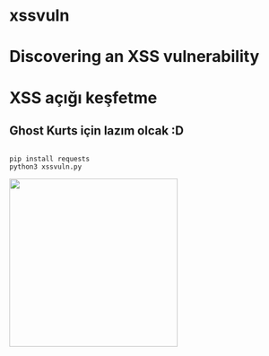 # xssvuln
<h1>Discovering an XSS vulnerability</h1>
<h1>XSS açığı keşfetme</h1>
<h2>Ghost Kurts için lazım olcak :D </h2>
<pre><code> 
pip install requests 
python3 xssvuln.py </pre></code>
<img src="https://i.hizliresim.com/r7boo9d.png" height="300"></img></pre>

